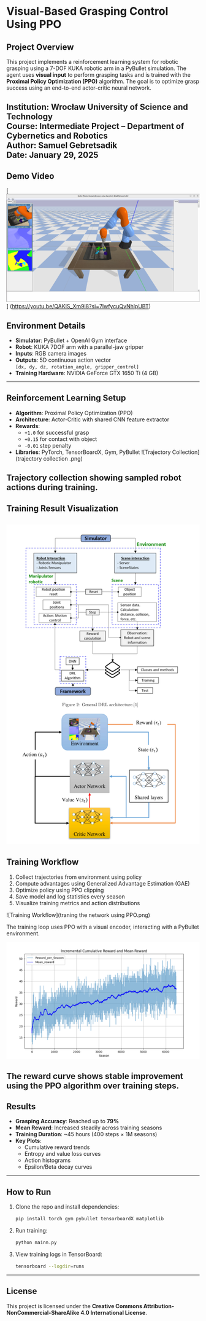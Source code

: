 # Visual-Based Grasping Control Using PPO

## Project Overview

This project implements a reinforcement learning system for robotic grasping using a 7-DOF KUKA robotic arm in a PyBullet simulation. The agent uses **visual input** to perform grasping tasks and is trained with the **Proximal Policy Optimization (PPO)** algorithm. The goal is to optimize grasp success using an end-to-end actor-critic neural network.

**Institution**: Wrocław University of Science and Technology  
**Course**: Intermediate Project – Department of Cybernetics and Robotics  
**Author**: Samuel Gebretsadik  
**Date**: January 29, 2025
---


## Demo Video

[![Watch the video](vodeo.png)]
(https://youtu.be/QAKlS_Xm9l8?si=7lwfycuQvNhlpUBT)
## Environment Details

- **Simulator**: PyBullet + OpenAI Gym interface
- **Robot**: KUKA 7DOF arm with a parallel-jaw gripper
- **Inputs**: RGB camera images
- **Outputs**: 5D continuous action vector  
  `[dx, dy, dz, rotation_angle, gripper_control]`
- **Training Hardware**: NVIDIA GeForce GTX 1650 Ti (4 GB)

---


## Reinforcement Learning Setup

- **Algorithm**: Proximal Policy Optimization (PPO)
- **Architecture**: Actor-Critic with shared CNN feature extractor
- **Rewards**:
  - `+1.0` for successful grasp
  - `+0.15` for contact with object
  - `-0.01` step penalty
- **Libraries**: PyTorch, TensorBoardX, Gym, PyBullet
![Trajectory Collection](trajectory collection .png)

Trajectory collection showing sampled robot actions during training.
---
## Training Result Visualization


![Project Overview](project.png)
---

## Training Workflow

1. Collect trajectories from environment using policy
2. Compute advantages using Generalized Advantage Estimation (GAE)
3. Optimize policy using PPO clipping
4. Save model and log statistics every season
5. Visualize training metrics and action distributions


![Training Workflow](traning the network using PPO.png)

The training loop uses PPO with a visual encoder, interacting with a PyBullet environment.

![Training Results](result.png)

The reward curve shows stable improvement using the PPO algorithm over training steps.
---

## Results

- **Grasping Accuracy**: Reached up to **79%**
- **Mean Reward**: Increased steadily across training seasons
- **Training Duration**: ~45 hours (400 steps × 1M seasons)
- **Key Plots**:
  - Cumulative reward trends
  - Entropy and value loss curves
  - Action histograms
  - Epsilon/Beta decay curves

---

## How to Run

1. Clone the repo and install dependencies:
   ```bash
   pip install torch gym pybullet tensorboardX matplotlib
   ```

2. Run training:
   ```bash
   python mainn.py
   ```

3. View training logs in TensorBoard:
   ```bash
   tensorboard --logdir=runs
   ```

---

## License

This project is licensed under the **Creative Commons Attribution-NonCommercial-ShareAlike 4.0 International License**.

